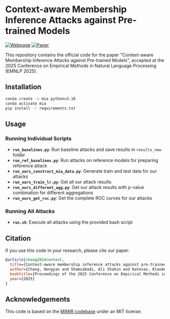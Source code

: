 # Context-aware Membership Inference Attacks against Pre-trained Models
[![Webpage](https://img.shields.io/badge/🌐-Webpage-blue)](https://hongyanchang.com/camia/) [![Paper](https://img.shields.io/badge/📄-Paper-red)](URL_TO_BE_PROVIDED)

This repository contains the official code for the paper "Context-aware Membership Inference Attacks against Pre-trained Models", accepted at the 2025 Conference on Empirical Methods in Natural Language Processing (EMNLP 2025).


## Installation

```bash
conda create -n mia python=3.10
conda activate mia
pip install -r requirements.txt
```

## Usage

### Running Individual Scripts

- **`run_baselines.py`**: Run baseline attacks and save results in `results_new` folder
- **`run_ref_baselines.py`**: Run attacks on reference models for preparing reference attack
- **`run_ours_construct_mia_data.py`**: Generate train and test data for our attacks
- **`run_ours_train_lr.py`**: Get all our attack results
- **`run_ours_different_agg.py`**: Get our attack results with p-value combination for different aggregations
- **`run_ours_get_roc.py`**: Get the complete ROC curves for our attacks

### Running All Attacks

- **`run.sh`**: Execute all attacks using the provided bash script

## Citation

If you use this code in your research, please cite our paper:

```bibtex
@article{chang2024context,
  title={Context-aware membership inference attacks against pre-trained large language models},
  author={Chang, Hongyan and Shamsabadi, Ali Shahin and Katevas, Kleomenis and Haddadi, Hamed and Shokri, Reza},
  booktitle={Proceedings of the 2025 Conference on Empirical Methods in Natural Language Processing (EMNLP)},
  year={2025}
}
```

## Acknowledgements

This code is based on the [MIMIR codebase](https://github.com/grafana/mimir) under an MIT license. 